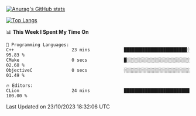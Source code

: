 [![Anurag's GitHub stats](https://github-readme-stats.vercel.app/api?username=wugouzi&count_private=true)](https://github.com/anuraghazra/github-readme-stats)

[![Top Langs](https://github-readme-stats.vercel.app/api/top-langs/?username=wugouzi&layout=compact&count_private=true&hide=html)](https://github.com/anuraghazra/github-readme-stats)

<!--START_SECTION:waka-->
📊 **This Week I Spent My Time On** 

```text
💬 Programming Languages: 
C++                      23 mins             ████████████████████████░   95.83 % 
CMake                    0 secs              █░░░░░░░░░░░░░░░░░░░░░░░░   02.68 % 
ObjectiveC               0 secs              ░░░░░░░░░░░░░░░░░░░░░░░░░   01.49 % 

🔥 Editors: 
CLion                    24 mins             █████████████████████████   100.00 % 
```


 Last Updated on 23/10/2023 18:32:06 UTC
<!--END_SECTION:waka-->

<!--
**wugouzi/wugouzi** is a ✨ _special_ ✨ repository because its `README.md` (this file) appears on your GitHub profile.

Here are some ideas to get you started:

- 🔭 I’m currently working on ...
- 🌱 I’m currently learning ...
- 👯 I’m looking to collaborate on ...
- 🤔 I’m looking for help with ...
- 💬 Ask me about ...
- 📫 How to reach me: ...
- 😄 Pronouns: ...
- ⚡ Fun fact: ...
-->
